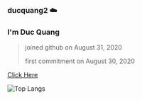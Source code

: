### ducquang2 ☁️

<h3>I'm Duc Quang</h3>


>joined github on August 31, 2020
>
>first commitment on August 30, 2020


[Click Here](https://www.linkedin.com/in/duc-quang/)

![Top Langs](https://github-readme-stats.vercel.app/api/top-langs/?username=ducquang2&layout=compact)


